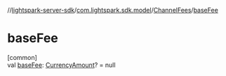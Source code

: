 //[lightspark-server-sdk](../../../index.md)/[com.lightspark.sdk.model](../index.md)/[ChannelFees](index.md)/[baseFee](base-fee.md)

# baseFee

[common]\
val [baseFee](base-fee.md): [CurrencyAmount](../-currency-amount/index.md)? = null

